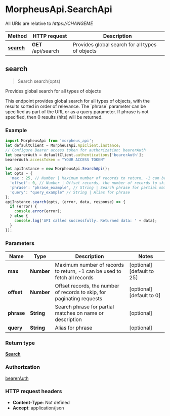 # MorpheusApi.SearchApi

All URIs are relative to *https://CHANGEME*

Method | HTTP request | Description
------------- | ------------- | -------------
[**search**](SearchApi.md#search) | **GET** /api/search | Provides global search for all types of objects



## search

> Search search(opts)

Provides global search for all types of objects

This endpoint provides global search for all types of objects, with the results sorted in order of relevance.  The &#x60;phrase&#x60; parameter can be specified as part of the URL or as a query parameter. If phrase is not specified, then 0 results (hits) will be returned. 

### Example

```javascript
import MorpheusApi from 'morpheus_api';
let defaultClient = MorpheusApi.ApiClient.instance;
// Configure Bearer access token for authorization: bearerAuth
let bearerAuth = defaultClient.authentications['bearerAuth'];
bearerAuth.accessToken = "YOUR ACCESS TOKEN"

let apiInstance = new MorpheusApi.SearchApi();
let opts = {
  'max': 25, // Number | Maximum number of records to return, -1 can be used to fetch all records
  'offset': 0, // Number | Offset records, the number of records to skip, for paginating requests
  'phrase': "phrase_example", // String | Search phrase for partial matches on name or description
  'query': "query_example" // String | Alias for phrase
};
apiInstance.search(opts, (error, data, response) => {
  if (error) {
    console.error(error);
  } else {
    console.log('API called successfully. Returned data: ' + data);
  }
});
```

### Parameters


Name | Type | Description  | Notes
------------- | ------------- | ------------- | -------------
 **max** | **Number**| Maximum number of records to return, -1 can be used to fetch all records | [optional] [default to 25]
 **offset** | **Number**| Offset records, the number of records to skip, for paginating requests | [optional] [default to 0]
 **phrase** | **String**| Search phrase for partial matches on name or description | [optional] 
 **query** | **String**| Alias for phrase | [optional] 

### Return type

[**Search**](Search.md)

### Authorization

[bearerAuth](../README.md#bearerAuth)

### HTTP request headers

- **Content-Type**: Not defined
- **Accept**: application/json

